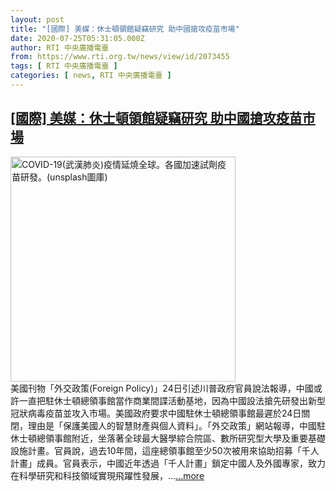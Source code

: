 ```yaml
---
layout: post
title: "[國際] 美媒：休士頓領館疑竊研究 助中國搶攻疫苗市場"
date: 2020-07-25T05:31:05.000Z
author: RTI 中央廣播電臺
from: https://www.rti.org.tw/news/view/id/2073455
tags: [ RTI 中央廣播電臺 ]
categories: [ news, RTI 中央廣播電臺 ]
---
```

<!--1595655065000-->
[[國際] 美媒：休士頓領館疑竊研究 助中國搶攻疫苗市場](https://www.rti.org.tw/news/view/id/2073455)
------

<div>
<img src="https://static.rti.org.tw/assets/thumbnails/2020/03/04/230f792a7b7b39171b7e06132407a42d.jpg" width="360" alt="COVID-19(武漢肺炎)疫情延燒全球。各國加速試劑疫苗研發。(unsplash圖庫)" title="COVID-19(武漢肺炎)疫情延燒全球。各國加速試劑疫苗研發。(unsplash圖庫)"><br>美國刊物「外交政策(Foreign Policy)」24日引述川普政府官員說法報導，中國或許一直把駐休士頓總領事館當作商業間諜活動基地，因為中國設法搶先研發出新型冠狀病毒疫苗並攻入市場。美國政府要求中國駐休士頓總領事館最遲於24日關閉，理由是「保護美國人的智慧財產與個人資料」。「外交政策」網站報導，中國駐休士頓總領事館附近，坐落著全球最大醫學綜合院區、數所研究型大學及重要基礎設施計畫。官員說，過去10年間，這座總領事館至少50次被用來協助招募「千人計畫」成員。官員表示，中國近年透過「千人計畫」鎖定中國人及外國專家，致力在科學研究和科技領域實現飛躍性發展，...<a target="_blank" href="https://www.rti.org.tw/news/view/id/2073455">...more</a>
</div>
